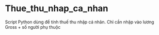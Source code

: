 # Thue_thu_nhap_ca_nhan
Script Python dùng để tính thuế thu nhập cá nhân. Chỉ cần nhập vào lương Gross + số người phụ thuộc
